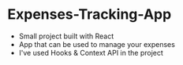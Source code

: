 # Expenses-Tracking-App
- Small project built with React
- App that can be used to manage your expenses
- I've used Hooks & Context API in the project
